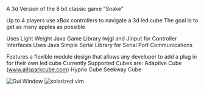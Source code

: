A 3d Version of the 8 bit classic game "Snake"

Up to 4 players use xBox controllers to navigate a 3d led cube
The goal is to get as many apples as possible

Uses Light Weight Java Game Library lwjgl and JInput for Controller Interfaces
Uses Java Simple Serial Library for Serial Port Communications

Features a flexible module design that allows any developer to add a plug in for their own led cube
Currently Supported Cubes are:
Adaptive Cube (www.allsparkcube.com)
Hypno Cube
Seekway Cube




![Gui Window](https://github.com/spudstud/Snake/raw/master/img/gui.png)
![solarized vim](https://github.com/altercation/solarized/raw/master/img/solarized-vim.png)